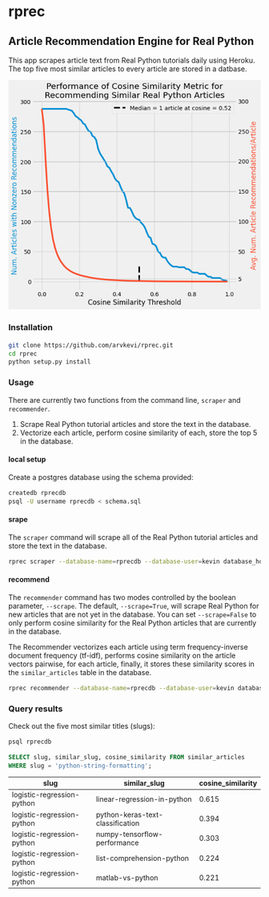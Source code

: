 # rprec

## Article Recommendation Engine for Real Python

This app scrapes article text from Real Python tutorials daily using Heroku. The top five most 
similar articles to every article are stored in a datbase.

![realpython_cosine](images/cosine_threshold.png)

### Installation

```bash
git clone https://github.com/arvkevi/rprec.git
cd rprec
python setup.py install
```

### Usage

There are currently two functions from the command line, `scraper` and `recommender`.
1. Scrape Real Python tutorial articles and store the text in the database.
2. Vectorize each article, perform cosine similarity of each, store the top 5 in the database.

#### local setup
Create a postgres database using the schema provided:

```bash
createdb rprecdb
psql -U username rprecdb < schema.sql
```

#### srape
The `scraper` command will scrape all of the Real Python tutorial articles and store the text in the database.
```bash
rprec scraper --database-name=rprecdb --database-user=kevin database_host=localhost
```

#### recommend
The `recommender` command has two modes controlled by the boolean parameter, `--scrape`. The default, `--scrape=True`, will scrape Real Python for new articles that are not yet in the database. You can set `--scrape=False` to only perform cosine similarity for the Real Python articles that are currently in the database. 

The Recommender vectorizes each article using term frequency-inverse document frequency (tf-idf), performs cosine similarity on the article vectors pairwise, for each article, finally, it stores these similarity scores in the `similar_articles` table in the database.

```bash
rprec recommender --database-name=rprecdb --database-user=kevin database_host=localhost --scrape=True
```

### Query results
Check out the five most similar titles (slugs):

```bash
psql rprecdb
```

```sql
SELECT slug, similar_slug, cosine_similarity FROM similar_articles
WHERE slug = 'python-string-formatting';
```

|            slug            |           similar_slug           | cosine_similarity |
|----------------------------|----------------------------------|-------------------|
| logistic-regression-python | linear-regression-in-python      |        0.615 |
| logistic-regression-python | python-keras-text-classification |        0.394 |
| logistic-regression-python | numpy-tensorflow-performance     |        0.303 |
| logistic-regression-python | list-comprehension-python        |        0.224 |
| logistic-regression-python | matlab-vs-python                 |        0.221 |

